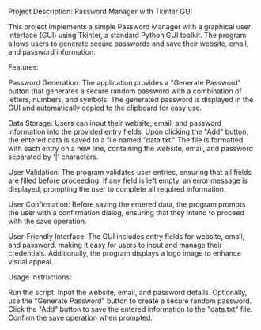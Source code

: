 Project Description: Password Manager with Tkinter GUI

This project implements a simple Password Manager with a graphical user interface (GUI) using Tkinter, a standard Python GUI toolkit. The program allows users to generate secure passwords and save their website, email, and password information.

Features:

Password Generation: The application provides a "Generate Password" button that generates a secure random password with a combination of letters, numbers, and symbols. The generated password is displayed in the GUI and automatically copied to the clipboard for easy use.

Data Storage: Users can input their website, email, and password information into the provided entry fields. Upon clicking the "Add" button, the entered data is saved to a file named "data.txt." The file is formatted with each entry on a new line, containing the website, email, and password separated by '|' characters.

User Validation: The program validates user entries, ensuring that all fields are filled before proceeding. If any field is left empty, an error message is displayed, prompting the user to complete all required information.

User Confirmation: Before saving the entered data, the program prompts the user with a confirmation dialog, ensuring that they intend to proceed with the save operation.

User-Friendly Interface: The GUI includes entry fields for website, email, and password, making it easy for users to input and manage their credentials. Additionally, the program displays a logo image to enhance visual appeal.

Usage Instructions:

Run the script.
Input the website, email, and password details.
Optionally, use the "Generate Password" button to create a secure random password.
Click the "Add" button to save the entered information to the "data.txt" file.
Confirm the save operation when prompted.

